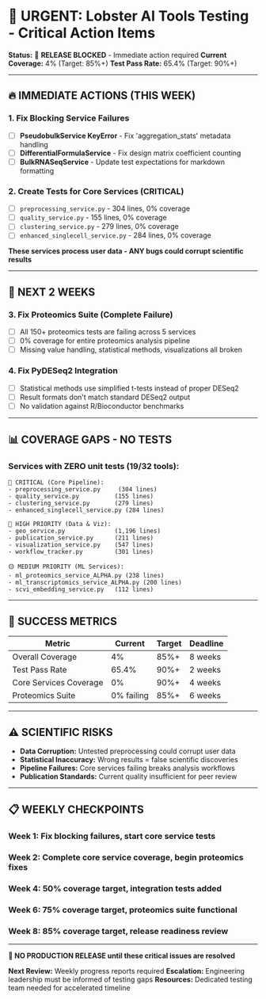 # 🚨 URGENT: Lobster AI Tools Testing - Critical Action Items

**Status:** 🔴 **RELEASE BLOCKED** - Immediate action required
**Current Coverage:** 4% (Target: 85%+)
**Test Pass Rate:** 65.4% (Target: 90%+)

---

## 🔥 **IMMEDIATE ACTIONS (THIS WEEK)**

### **1. Fix Blocking Service Failures**
- [ ] **PseudobulkService KeyError** - Fix 'aggregation_stats' metadata handling
- [ ] **DifferentialFormulaService** - Fix design matrix coefficient counting
- [ ] **BulkRNASeqService** - Update test expectations for markdown formatting

### **2. Create Tests for Core Services (CRITICAL)**
- [ ] `preprocessing_service.py` - 304 lines, 0% coverage
- [ ] `quality_service.py` - 155 lines, 0% coverage
- [ ] `clustering_service.py` - 279 lines, 0% coverage
- [ ] `enhanced_singlecell_service.py` - 284 lines, 0% coverage

**These services process user data - ANY bugs could corrupt scientific results**

---

## 🚨 **NEXT 2 WEEKS**

### **3. Fix Proteomics Suite (Complete Failure)**
- [ ] All 150+ proteomics tests are failing across 5 services
- [ ] 0% coverage for entire proteomics analysis pipeline
- [ ] Missing value handling, statistical methods, visualizations all broken

### **4. Fix PyDESeq2 Integration**
- [ ] Statistical methods use simplified t-tests instead of proper DESeq2
- [ ] Result formats don't match standard DESeq2 output
- [ ] No validation against R/Bioconductor benchmarks

---

## 📊 **COVERAGE GAPS - NO TESTS**

### **Services with ZERO unit tests (19/32 tools):**
```
🚨 CRITICAL (Core Pipeline):
- preprocessing_service.py     (304 lines)
- quality_service.py          (155 lines)
- clustering_service.py       (279 lines)
- enhanced_singlecell_service.py (284 lines)

🔴 HIGH PRIORITY (Data & Viz):
- geo_service.py              (1,196 lines)
- publication_service.py      (211 lines)
- visualization_service.py    (547 lines)
- workflow_tracker.py         (301 lines)

🟡 MEDIUM PRIORITY (ML Services):
- ml_proteomics_service_ALPHA.py (238 lines)
- ml_transcriptomics_service_ALPHA.py (200 lines)
- scvi_embedding_service.py   (112 lines)
```

---

## 🎯 **SUCCESS METRICS**

| **Metric** | **Current** | **Target** | **Deadline** |
|-----------|-------------|------------|--------------|
| Overall Coverage | 4% | 85%+ | 8 weeks |
| Test Pass Rate | 65.4% | 90%+ | 2 weeks |
| Core Services Coverage | 0% | 90%+ | 4 weeks |
| Proteomics Suite | 0% failing | 85%+ | 6 weeks |

---

## ⚠️ **SCIENTIFIC RISKS**

- **Data Corruption:** Untested preprocessing could corrupt user data
- **Statistical Inaccuracy:** Wrong results = false scientific discoveries
- **Pipeline Failures:** Core services failing breaks analysis workflows
- **Publication Standards:** Current quality insufficient for peer review

---

## 📋 **WEEKLY CHECKPOINTS**

### **Week 1:** Fix blocking failures, start core service tests
### **Week 2:** Complete core service coverage, begin proteomics fixes
### **Week 4:** 50% coverage target, integration tests added
### **Week 6:** 75% coverage target, proteomics suite functional
### **Week 8:** 85% coverage target, release readiness review

---

**🚨 NO PRODUCTION RELEASE until these critical issues are resolved**

**Next Review:** Weekly progress reports required
**Escalation:** Engineering leadership must be informed of testing gaps
**Resources:** Dedicated testing team needed for accelerated timeline